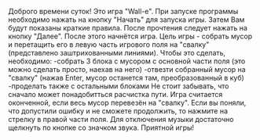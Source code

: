 ﻿Доброго времени суток! Это игра "Wall-e".
При запуске программы необходимо нажать на кнопку "Начать" для запуска игры.
Затем Вам будут показаны краткие правила. После прочтения следует нажать на
кнопку "Далее". После этого начнётся игра.
Цель игры - собрать мусор и перетащить его в левую часть игрового поля на 
"свалку" (представлено заштрихованными линиями). Чтобы это сделать, 
необходимо:
-собрать 3 блока с мусором с основной части поля (это можно сделать просто, 
наехав на него)
-отвезти собранный мусор на "свалку" (нажав Enter, мусор останется там,
преобразованный в куб)
-проделать также с остальными блоками
Не стоит забывать, что сначало может понадобитться расчистка пути. Игра 
считается оконченной, если весь мусор перевезён на "свалку". 
Если вы поняли, что допустили ошибку и не сможете продолжить, то нажмите на
стрелку в правой части поля.
Для отключения музыки достаточно щелкнуть по кнопке со значком звука.
Приятной игры!